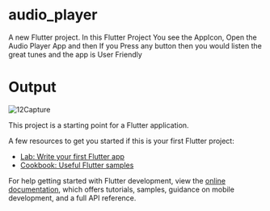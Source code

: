# audio_player

A new Flutter project.
In this Flutter Project You see the AppIcon, Open the Audio Player App and then If you Press any button then you would listen the great tunes and the app is User Friendly
# Output
![12Capture](https://github.com/user-attachments/assets/2f194e23-7657-408a-9a98-e8de2375ab39)

This project is a starting point for a Flutter application.

A few resources to get you started if this is your first Flutter project:

- [Lab: Write your first Flutter app](https://docs.flutter.dev/get-started/codelab)
- [Cookbook: Useful Flutter samples](https://docs.flutter.dev/cookbook)

For help getting started with Flutter development, view the
[online documentation](https://docs.flutter.dev/), which offers tutorials,
samples, guidance on mobile development, and a full API reference.

